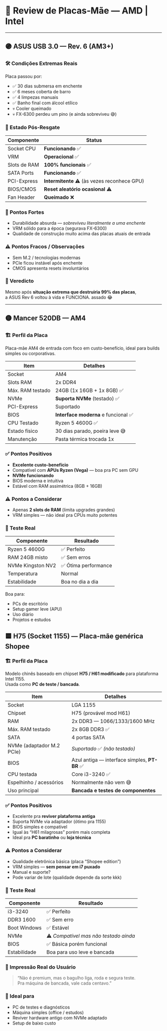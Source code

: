 # 🧠 Review de Placas-Mãe — AMD | Intel

---

## 🟣 ASUS USB 3.0 — Rev. 6 (AM3+)  

### 🛠️ Condições Extremas Reais
Placa passou por:
- ✅ 30 dias submersa em enchente
- ✅ 6 meses coberta de barro
- ✅ 4 limpezas manuais
- ✅ Banho final com álcool etílico
- 💀 Cooler queimado
- 💀 FX-6300 perdeu um pino (e ainda sobreviveu 😅)

### 🏁 Estado Pós-Resgate

| Componente | Status |
|-----------|--------|
| Socket CPU | **Funcionando** ✅ |
| VRM | **Operacional** ✅ |
| Slots de RAM | **100% funcionais** ✅ |
| SATA Ports | **Funcionando** ✅ |
| PCI-Express | **Intermitente** ⚠️ (às vezes reconhece GPU) |
| BIOS/CMOS | **Reset aleatório ocasional** ⚠️ |
| Fan Header | **Queimado** ❌ |

### 📌 Pontos Fortes
- Durabilidade absurda — *sobreviveu literalmente a uma enchente*
- VRM sólido para a época (segurava FX-6300)
- Qualidade de construção muito acima das placas atuais de entrada

### ⚠️ Pontos Fracos / Observações
- Sem M.2 / tecnologias modernas
- PCIe ficou instável após enchente
- CMOS apresenta resets involuntários

### 🧾 Veredicto
Mesmo após **situação extrema que destruiria 99% das placas**,  
a ASUS Rev 6 voltou à vida e FUNCIONA.
assado 😂

---

## 🟡 Mancer 520DB — AM4

### 🏗️ Perfil da Placa
Placa-mãe AM4 de entrada com foco em custo-benefício, ideal para builds simples ou corporativas.

| Item | Detalhes |
|------|---------|
| Socket | AM4 |
| Slots RAM | 2x DDR4 |
| Máx. RAM testado | 24GB (1x 16GB + 1x 8GB) ✅ |
| NVMe | **Suporta NVMe** (testado) ✅ |
| PCI-Express | Suportado |
| BIOS | **Interface moderna** e funcional ✅ |
| CPU Testado | Ryzen 5 4600G ✅ |
| Estado físico | 30 dias parado, poeira leve 😅 |
| Manutenção | Pasta térmica trocada 1x |

### ✅ Pontos Positivos
- **Excelente custo-benefício**
- Compatível com **APUs Ryzen (Vega)** — boa pra PC sem GPU
- **NVMe funcionando**
- BIOS moderna e intuitiva
- Estável com RAM assimétrica (8GB + 16GB)

### ⚠️ Pontos a Considerar
- Apenas **2 slots de RAM** (limita upgrades grandes)
- VRM simples — não ideal pra CPUs muito potentes

### 🧪 Teste Real
| Componente | Resultado |
|-----------|----------|
| Ryzen 5 4600G | ✅ Perfeito |
| RAM 24GB misto | ✅ Sem erros |
| NVMe Kingston NV2 | ✅ Ótima performance |
| Temperatura | Normal |
| Estabilidade | Boa no dia a dia |

Boa para:
- PCs de escritório
- Setup gamer leve (APU)
- Uso diário
- Projetos e estudos

## 🟦 H75 (Socket 1155) — **Placa-mãe genérica Shopee**

### 🏗️ Perfil da Placa
Modelo chinês baseado em chipset **H75 / H61 modificado** para plataforma Intel 1155.  
Usada como **PC de teste / bancada**.

| Item | Detalhes |
|------|---------|
| Socket | LGA 1155 |
| Chipset | H75 (provável mod H61) |
| RAM | 2x DDR3 — 1066/1333/1600 MHz |
| Máx. RAM testado | 2x 8GB DDR3 ✅ |
| SATA | 4 portas SATA |
| NVMe (adaptador M.2 PCIe) | *Suportado* ✅ *(não testado)* |
| BIOS | Azul antiga — interface simples, **PT-BR** ✅ |
| CPU testada | Core i3-3240 ✅ |
| Espelhinho / acessórios | Normalmente não vem 😅 |
| Uso principal | **Bancada e testes de componentes** |

### ✅ Pontos Positivos
- Excelente pra **reviver plataforma antiga**
- Suporta NVMe via adaptador (ótimo pra 1155)
- BIOS simples e compatível
- Igual às “H61 milagrosas” porém mais completa
- Ideal pra **PC baratinho** ou **loja técnica**

### ⚠️ Pontos a Considerar
- Qualidade eletrônica básica (placa “Shopee edition”)
- VRM simples — **sem pensar em i7 puxado**
- Manual e suporte? 
- Pode variar de lote (qualidade depende da sorte kkk)

### 🧪 Teste Real
| Componente | Resultado |
|-----------|----------|
| i3-3240 | ✅ Perfeito |
| DDR3 1600 | ✅ Sem erro |
| Boot Windows | ✅ Estável |
| NVMe | ⚠️ *Compatível mas não testado ainda* |
| BIOS | ✅ Básica porém funcional |
| Estabilidade | Boa para uso leve e bancada |

### 💬 Impressão Real do Usuário
> “Não é premium, mas o bagulho liga, roda e segura teste.  
> Pra máquina de bancada, vale cada centavo.”

### 🎯 Ideal para
- PC de testes e diagnósticos
- Máquina simples (office / estudos)
- Reviver hardware antigo com NVMe adaptado
- Setup de baixo custo






